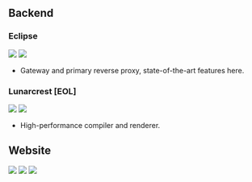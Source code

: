 ## Backend
### Eclipse
![](https://img.shields.io/uptimerobot/status/m792131237-00f8b1c785f7ebbf16699077?label=Status&style=flat-square) ![](https://img.shields.io/uptimerobot/ratio/m792131237-00f8b1c785f7ebbf16699077?label=Ratio%2030%2Fdays&style=flat-square)

* Gateway and primary reverse proxy, state-of-the-art features here.

### Lunarcrest [EOL]
![](https://img.shields.io/uptimerobot/status/m792131244-3a7630148270f761a02fad83?label=Status&style=flat-square) ![](https://img.shields.io/uptimerobot/ratio/m792131244-3a7630148270f761a02fad83?label=Ratio%2030%2Fdays&style=flat-square)

* High-performance compiler and renderer.

## Website
![](https://img.shields.io/website?label=Status&style=flat-square&url=https%3A%2F%2Fwww.inetol.net)
![](https://img.shields.io/hsts/preload/inetol.net?label=HSTS&style=flat-square)
![](https://img.shields.io/security-headers?label=Headers%20Grade&style=flat-square&url=https%3A%2F%2Fwww.inetol.net)
